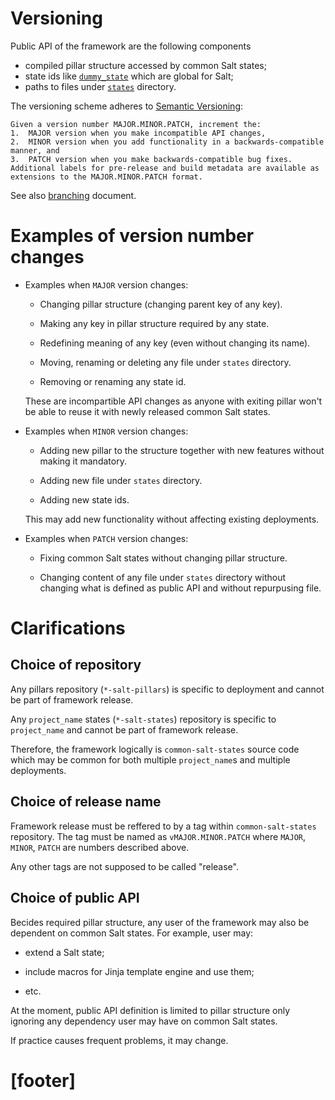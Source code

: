 
# Versioning #

Public API of the framework are the following components
*   compiled pillar structure accessed by common Salt states;
*   state ids like [`dummy_state`][3] which are global for Salt;
*   paths to files under [`states`][2] directory.

The versioning scheme adheres to [Semantic Versioning][1]:

```
Given a version number MAJOR.MINOR.PATCH, increment the:
1.  MAJOR version when you make incompatible API changes,
2.  MINOR version when you add functionality in a backwards-compatible manner, and
3.  PATCH version when you make backwards-compatible bug fixes.
Additional labels for pre-release and build metadata are available as extensions to the MAJOR.MINOR.PATCH format.
```

See also [branching][4] document.

# Examples of version number changes #

*   Examples when `MAJOR` version changes:

    *   Changing pillar structure (changing parent key of any key).

    *   Making any key in pillar structure required by any state.

    *   Redefining meaning of any key (even without changing its name).

    *   Moving, renaming or deleting any file under `states` directory.

    *   Removing or renaming any state id.

    These are incompartible API changes as anyone with exiting pillar
    won't be able to reuse it with newly released common Salt states.

*   Examples when `MINOR` version changes:

    *   Adding new pillar to the structure together with new features
        without making it mandatory.

    *   Adding new file under `states` directory.

    *   Adding new state ids.

    This may add new functionality without affecting existing deployments.

*   Examples when `PATCH` version changes:

    *   Fixing common Salt states without changing pillar structure.

    *   Changing content of any file under `states` directory without
        changing what is defined as public API and without repurpusing file.

# Clarifications #

## Choice of repository ##

Any pillars repository (`*-salt-pillars`) is specific to deployment and
cannot be part of framework release.

Any `project_name` states (`*-salt-states`) repository is specific to
`project_name` and cannot be part of framework release.

Therefore, the framework logically is `common-salt-states` source code
which may be common for both multiple `project_name`s and multiple deployments.

## Choice of release name ##

Framework release must be reffered to by a tag within `common-salt-states`
repository. The tag must be named as `vMAJOR.MINOR.PATCH`
where `MAJOR`, `MINOR`, `PATCH` are numbers described above.

Any other tags are not supposed to be called "release".

## Choice of public API ##

Becides required pillar structure, any user of the framework may also
be dependent on common Salt states. For example, user may:

*   extend a Salt state;

*   include macros for Jinja template engine and use them;

*   etc.

At the moment, public API definition is limited to pillar structure only
ignoring any dependency user may have on common Salt states.

If practice causes frequent problems, it may change.

# [footer] #

[1]: http://semver.org/
[2]: /states
[3]: https://github.com/uvsmtid/common-salt-states/blob/a39f21eb3b8dd10cb41d39bd8762e39d6ed27c4d/states/common/dummy/init.sls#L4
[4]: /docs/branching.md

